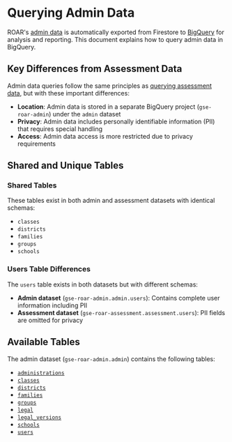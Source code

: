 # Querying Admin Data

ROAR's [admin data][link_admin_firestore_doc] is automatically exported from Firestore to [BigQuery][link_bigquery] for analysis and reporting. This document explains how to query admin data in BigQuery.

## Key Differences from Assessment Data

Admin data queries follow the same principles as [querying assessment data][link_querying_assessment_data], but with these important differences:

- **Location**: Admin data is stored in a separate BigQuery project (`gse-roar-admin`) under the `admin` dataset
- **Privacy**: Admin data includes personally identifiable information (PII) that requires special handling
- **Access**: Admin data access is more restricted due to privacy requirements

## Shared and Unique Tables

### Shared Tables

These tables exist in both admin and assessment datasets with identical schemas:

- `classes`
- `districts`
- `families`
- `groups`
- `schools`

### Users Table Differences

The `users` table exists in both datasets but with different schemas:

- **Admin dataset** (`gse-roar-admin.admin.users`): Contains complete user information including PII
- **Assessment dataset** (`gse-roar-assessment.assessment.users`): PII fields are omitted for privacy

## Available Tables

The admin dataset (`gse-roar-admin.admin`) contains the following tables:

- [`administrations`][link_schema_administrations]
- [`classes`][link_schema_classes]
- [`districts`][link_schema_districts]
- [`families`][link_schema_families]
- [`groups`][link_schema_groups]
- [`legal`][link_schema_legal]
- [`legal_versions`][link_schema_legal_versions]
- [`schools`][link_schema_schools]
- [`users`][link_schema_users]

[link_querying_assessment_data]: ./README.md
[link_admin_firestore_doc]: ../databases/admin.md
[link_bigquery]: https://cloud.google.com/bigquery?hl=en
[link_schema_administrations]: ./administrations.md
[link_schema_classes]: ./classes.md
[link_schema_districts]: ./districts.md
[link_schema_families]: ./families.md
[link_schema_groups]: ./groups.md
[link_schema_legal]: ./legal.md
[link_schema_legal_versions]: ./legal-versions.md
[link_schema_schools]: ./schools.md
[link_schema_users]: ./users.md#admin-users
